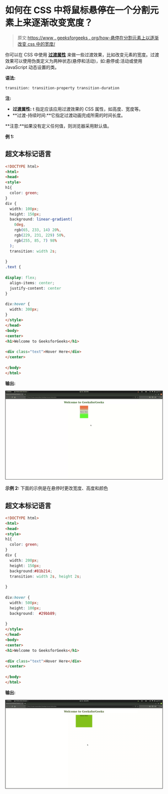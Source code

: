 # 如何在 CSS 中将鼠标悬停在一个分割元素上来逐渐改变宽度？

> 原文:[https://www . geeksforgeeks . org/how-悬停在分割元素上以逐渐改变 css 中的宽度/](https://www.geeksforgeeks.org/how-hovering-over-a-division-element-to-gradually-change-the-width-in-css/)

你可以在 CSS 中使用 [**过渡属性**](https://www.geeksforgeeks.org/css-transition-property/) 来做一些过渡效果，比如改变元素的宽度。过渡效果可以使用伪类定义为两种状态(悬停和活动)，如:悬停或:活动或使用 JavaScript 动态设置的类。

**语法:**

```html
transition: transition-property transition-duration
```

**注:**

*   **过渡属性:** t 指定应该应用过渡效果的 CSS 属性，如高度、宽度等。
*   **过渡-持续时间:**它指定过渡动画完成所需的时间长度。

**注意:**如果没有定义任何值，则浏览器采用默认值。

**例 1:**

## 超文本标记语言

```html
<!DOCTYPE html>
<html>
<head>
<style> 
h1{
  color: green;
}
div {
  width: 100px;
  height: 150px;
  background: linear-gradient(
    0deg,
    rgb(65, 233, 14) 20%,
    rgb(229, 231, 229) 50%,
    rgb(255, 85, 7) 98%
  );
  transition: width 2s;

}
.text {

display: flex;
  align-items: center;
  justify-content: center 
}

div:hover {
  width: 300px;
}
</style>
</head>
<body>
<center>
<h1>Welcome to GeeksforGeeks</h1>

<div class="text">Hover Here</div>
</center>

</body>
</html>
```

**输出:**

![](img/0094d6da764f6cdd05c942fbcaa20ab1.png)

**示例 2:** 下面的示例是在悬停时更改宽度、高度和颜色

## 超文本标记语言

```html
<!DOCTYPE html>
<html>
<head>
<style> 
h1{
  color: green;
}
div {
  width: 200px;
  height: 150px;
  background:#81b214;
  transition: width 2s, height 2s;

}

div:hover {
  width: 500px;
  height: 100px;
  background:  #29bb89;

}
</style>
</head>
<body>
<center>
<h1>Welcome to GeeksforGeeks</h1>

<div class="text">Hover Here</div>
</center>

</body>
</html>
```

**输出:**

![](img/f18c27dfd7035a7e9debac45e0d994cf.png)